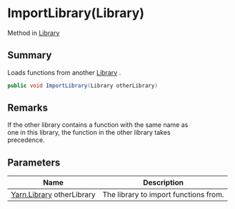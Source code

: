 # ImportLibrary(Library)

Method in [Library](yarn.library.md)

## Summary

Loads functions from another [Library](yarn.library.md) .

```csharp
public void ImportLibrary(Library otherLibrary)
```

## Remarks

If the other library contains a function with the same name as\
one in this library, the function in the other library takes\
precedence.

## Parameters

| Name                                         | Description                           |
| -------------------------------------------- | ------------------------------------- |
| [Yarn.Library](yarn.library.md) otherLibrary | The library to import functions from. |
